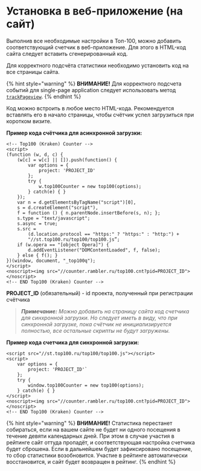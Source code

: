 # Установка в веб-приложение (на сайт)

Выполнив все необходимые настройки в Топ-100, можно добавить соответствующий счетчик в веб-приложение. Для этого в HTML-код сайта следует вставить сгенерированный код.

Для корректного подсчёта статистики необходимо установить код на все страницы сайта.

{% hint style="warning" %}
**ВНИМАНИЕ!** Для корректного подсчета событий для single-page application следует использовать метод [`trackPageview`](broken-reference).&#x20;
{% endhint %}

Код можно встроить в любое место HTML-кода. Рекомендуется вставлять его в начало страницы, чтобы счётчик успел загрузиться при коротком визите.

**Пример кода счётчика для асинхронной загрузки:**

```
<!-- Top100 (Kraken) Counter -->
<script>
(function (w, d, c) {
    (w[c] = w[c] || []).push(function() {
        var options = {
            project: 'PROJECT_ID'
        };
        try {
            w.top100Counter = new top100(options);
        } catch(e) { }
    });
    var n = d.getElementsByTagName("script")[0],
    s = d.createElement("script"),
    f = function () { n.parentNode.insertBefore(s, n); };
    s.type = "text/javascript";
    s.async = true;
    s.src =
        (d.location.protocol == "https:" ? "https:" : "http:") +
        "//st.top100.ru/top100/top100.js”;
    if (w.opera == "[object Opera]") {
        d.addEventListener("DOMContentLoaded", f, false);
    } else { f(); }
})(window, document, "_top100q");
</script>
<noscript><img src="//counter.rambler.ru/top100.cnt?pid=PROJECT_ID"></noscript>
<!-- END Top100 (Kraken) Counter -->
```

**PROJECT\_ID** (обязательный) - id проекта, полученный при регистрации счётчика

> _**Примечание:** Можно добавить на страницу сайта код счетчика для синхронной загрузки. Но следует иметь в виду, что при синхронной загрузке, пока счётчик не инициализируется полностью, все остальные скрипты не будут загружены._

**Пример кода счетчика для синхронной загрузки:**

```
<script src="//st.top100.ru/top100/top100.js"></script>
<script>
    var options = {
        project: 'PROJECT_ID'`
    };
    try {
        window.top100Counter = new top100(options);
    } catch(e) { }
</script>
<noscript><img src="//counter.rambler.ru/top100.cnt?pid=PROJECT_ID"></noscript>
<!-- END Top100 (Kraken) Counter -->
```

{% hint style="warning" %}
**ВНИМАНИЕ!** Статистика перестанет собираться, если на вашем сайте не будет ни одного посещения в течение девяти календарных дней. При этом в случае участия в рейтинге сайт оттуда пропадёт, и соответствующая настройка счетчика будет сброшена. Если в дальнейшем будет зафиксировано посещение, то сбор статистики возобновится. Участие в рейтинге автоматически восстановится, и сайт будет возвращен в рейтинг.&#x20;
{% endhint %}
